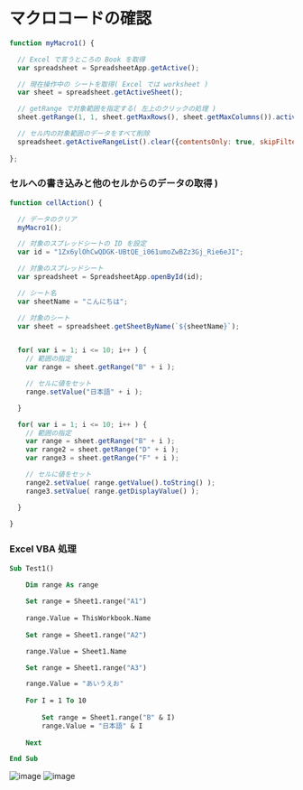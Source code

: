 # マクロコードの確認
```javascript
function myMacro1() {

  // Excel で言うところの Book を取得
  var spreadsheet = SpreadsheetApp.getActive();

  // 現在操作中の シートを取得( Excel では worksheet )
  var sheet = spreadsheet.getActiveSheet();

  // getRange で対象範囲を指定する( 左上のクリックの処理 )
  sheet.getRange(1, 1, sheet.getMaxRows(), sheet.getMaxColumns()).activate();

  // セル内の対象範囲のデータをすべて削除
  spreadsheet.getActiveRangeList().clear({contentsOnly: true, skipFilteredRows: true});
  
};
```

### セルへの書き込みと他のセルからのデータの取得 )
```javascript
function cellAction() {

  // データのクリア
  myMacro1();

  // 対象のスプレッドシートの ID を設定
  var id = "1Zx6ylOhCwQDGK-UBtQE_i061umoZwBZz3Gj_Rie6eJI";

  // 対象のスプレッドシート
  var spreadsheet = SpreadsheetApp.openById(id);

  // シート名
  var sheetName = "こんにちは";

  // 対象のシート
  var sheet = spreadsheet.getSheetByName(`${sheetName}`);


  for( var i = 1; i <= 10; i++ ) {
    // 範囲の指定
    var range = sheet.getRange("B" + i );

    // セルに値をセット
    range.setValue("日本語" + i );

  }

  for( var i = 1; i <= 10; i++ ) {
    // 範囲の指定
    var range = sheet.getRange("B" + i );
    var range2 = sheet.getRange("D" + i );
    var range3 = sheet.getRange("F" + i );

    // セルに値をセット
    range2.setValue( range.getValue().toString() );
    range3.setValue( range.getDisplayValue() );

  }
 
}
```

### Excel VBA 処理
```vb
Sub Test1()

    Dim range As range
    
    Set range = Sheet1.range("A1")
    
    range.Value = ThisWorkbook.Name
    
    Set range = Sheet1.range("A2")

    range.Value = Sheet1.Name

    Set range = Sheet1.range("A3")

    range.Value = "あいうえお"
    
    For I = 1 To 10
    
        Set range = Sheet1.range("B" & I)
        range.Value = "日本語" & I
    
    Next

End Sub
```
![image](https://user-images.githubusercontent.com/1501327/195759891-bbea6f75-a5a7-405e-b7df-2f074fc91cd3.png) ![image](https://user-images.githubusercontent.com/1501327/195759967-a21ef019-a198-4d86-93d9-dbfa74118f1f.png)

